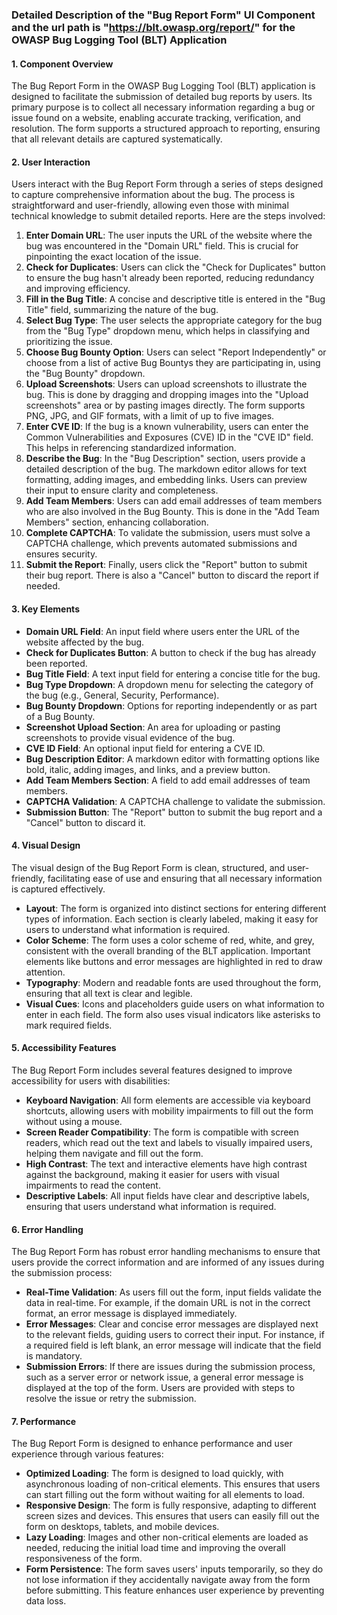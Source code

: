 ### Detailed Description of the "Bug Report Form" UI Component and the url path is "https://blt.owasp.org/report/" for the OWASP Bug Logging Tool (BLT) Application

#### 1. Component Overview
The Bug Report Form in the OWASP Bug Logging Tool (BLT) application is designed to facilitate the submission of detailed bug reports by users. Its primary purpose is to collect all necessary information regarding a bug or issue found on a website, enabling accurate tracking, verification, and resolution. The form supports a structured approach to reporting, ensuring that all relevant details are captured systematically.

#### 2. User Interaction
Users interact with the Bug Report Form through a series of steps designed to capture comprehensive information about the bug. The process is straightforward and user-friendly, allowing even those with minimal technical knowledge to submit detailed reports. Here are the steps involved:

1. **Enter Domain URL**: The user inputs the URL of the website where the bug was encountered in the "Domain URL" field. This is crucial for pinpointing the exact location of the issue.
2. **Check for Duplicates**: Users can click the "Check for Duplicates" button to ensure the bug hasn't already been reported, reducing redundancy and improving efficiency.
3. **Fill in the Bug Title**: A concise and descriptive title is entered in the "Bug Title" field, summarizing the nature of the bug.
4. **Select Bug Type**: The user selects the appropriate category for the bug from the "Bug Type" dropdown menu, which helps in classifying and prioritizing the issue.
5. **Choose Bug Bounty Option**: Users can select "Report Independently" or choose from a list of active Bug Bountys they are participating in, using the "Bug Bounty" dropdown.
6. **Upload Screenshots**: Users can upload screenshots to illustrate the bug. This is done by dragging and dropping images into the "Upload screenshots" area or by pasting images directly. The form supports PNG, JPG, and GIF formats, with a limit of up to five images.
7. **Enter CVE ID**: If the bug is a known vulnerability, users can enter the Common Vulnerabilities and Exposures (CVE) ID in the "CVE ID" field. This helps in referencing standardized information.
8. **Describe the Bug**: In the "Bug Description" section, users provide a detailed description of the bug. The markdown editor allows for text formatting, adding images, and embedding links. Users can preview their input to ensure clarity and completeness.
9. **Add Team Members**: Users can add email addresses of team members who are also involved in the Bug Bounty. This is done in the "Add Team Members" section, enhancing collaboration.
10. **Complete CAPTCHA**: To validate the submission, users must solve a CAPTCHA challenge, which prevents automated submissions and ensures security.
11. **Submit the Report**: Finally, users click the "Report" button to submit their bug report. There is also a "Cancel" button to discard the report if needed.

#### 3. Key Elements
- **Domain URL Field**: An input field where users enter the URL of the website affected by the bug.
- **Check for Duplicates Button**: A button to check if the bug has already been reported.
- **Bug Title Field**: A text input field for entering a concise title for the bug.
- **Bug Type Dropdown**: A dropdown menu for selecting the category of the bug (e.g., General, Security, Performance).
- **Bug Bounty Dropdown**: Options for reporting independently or as part of a Bug Bounty.
- **Screenshot Upload Section**: An area for uploading or pasting screenshots to provide visual evidence of the bug.
- **CVE ID Field**: An optional input field for entering a CVE ID.
- **Bug Description Editor**: A markdown editor with formatting options like bold, italic, adding images, and links, and a preview button.
- **Add Team Members Section**: A field to add email addresses of team members.
- **CAPTCHA Validation**: A CAPTCHA challenge to validate the submission.
- **Submission Button**: The "Report" button to submit the bug report and a "Cancel" button to discard it.

#### 4. Visual Design
The visual design of the Bug Report Form is clean, structured, and user-friendly, facilitating ease of use and ensuring that all necessary information is captured effectively.

- **Layout**: The form is organized into distinct sections for entering different types of information. Each section is clearly labeled, making it easy for users to understand what information is required.
- **Color Scheme**: The form uses a color scheme of red, white, and grey, consistent with the overall branding of the BLT application. Important elements like buttons and error messages are highlighted in red to draw attention.
- **Typography**: Modern and readable fonts are used throughout the form, ensuring that all text is clear and legible.
- **Visual Cues**: Icons and placeholders guide users on what information to enter in each field. The form also uses visual indicators like asterisks to mark required fields.

#### 5. Accessibility Features
The Bug Report Form includes several features designed to improve accessibility for users with disabilities:

- **Keyboard Navigation**: All form elements are accessible via keyboard shortcuts, allowing users with mobility impairments to fill out the form without using a mouse.
- **Screen Reader Compatibility**: The form is compatible with screen readers, which read out the text and labels to visually impaired users, helping them navigate and fill out the form.
- **High Contrast**: The text and interactive elements have high contrast against the background, making it easier for users with visual impairments to read the content.
- **Descriptive Labels**: All input fields have clear and descriptive labels, ensuring that users understand what information is required.

#### 6. Error Handling
The Bug Report Form has robust error handling mechanisms to ensure that users provide the correct information and are informed of any issues during the submission process:

- **Real-Time Validation**: As users fill out the form, input fields validate the data in real-time. For example, if the domain URL is not in the correct format, an error message is displayed immediately.
- **Error Messages**: Clear and concise error messages are displayed next to the relevant fields, guiding users to correct their input. For instance, if a required field is left blank, an error message will indicate that the field is mandatory.
- **Submission Errors**: If there are issues during the submission process, such as a server error or network issue, a general error message is displayed at the top of the form. Users are provided with steps to resolve the issue or retry the submission.

#### 7. Performance
The Bug Report Form is designed to enhance performance and user experience through various features:

- **Optimized Loading**: The form is designed to load quickly, with asynchronous loading of non-critical elements. This ensures that users can start filling out the form without waiting for all elements to load.
- **Responsive Design**: The form is fully responsive, adapting to different screen sizes and devices. This ensures that users can easily fill out the form on desktops, tablets, and mobile devices.
- **Lazy Loading**: Images and other non-critical elements are loaded as needed, reducing the initial load time and improving the overall responsiveness of the form.
- **Form Persistence**: The form saves users' inputs temporarily, so they do not lose information if they accidentally navigate away from the form before submitting. This feature enhances user experience by preventing data loss.

